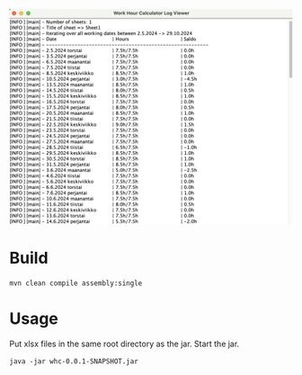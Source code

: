 ![image](./screenshot.png)

# Build

```
mvn clean compile assembly:single
```
# Usage

Put xlsx files in the same root directory as the jar. Start the jar.

```
java -jar whc-0.0.1-SNAPSHOT.jar
```
